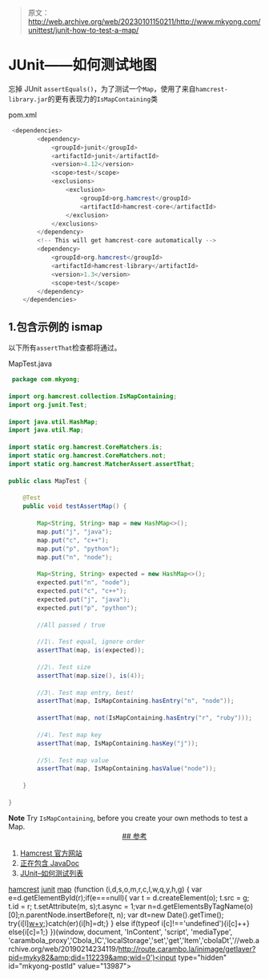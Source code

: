 > 原文：<http://web.archive.org/web/20230101150211/http://www.mkyong.com/unittest/junit-how-to-test-a-map/>

# JUnit——如何测试地图

忘掉 JUnit `assertEquals()`，为了测试一个`Map`，使用了来自`hamcrest-library.jar`的更有表现力的`IsMapContaining`类

pom.xml

```java
 <dependencies>
		<dependency>
			<groupId>junit</groupId>
			<artifactId>junit</artifactId>
			<version>4.12</version>
			<scope>test</scope>
			<exclusions>
				<exclusion>
					<groupId>org.hamcrest</groupId>
					<artifactId>hamcrest-core</artifactId>
				</exclusion>
			</exclusions>
		</dependency>
		<!-- This will get hamcrest-core automatically -->
		<dependency>
			<groupId>org.hamcrest</groupId>
			<artifactId>hamcrest-library</artifactId>
			<version>1.3</version>
			<scope>test</scope>
		</dependency>
	</dependencies> 
```

## 1.包含示例的 ismap

以下所有`assertThat`检查都将通过。

MapTest.java

```java
 package com.mkyong;

import org.hamcrest.collection.IsMapContaining;
import org.junit.Test;

import java.util.HashMap;
import java.util.Map;

import static org.hamcrest.CoreMatchers.is;
import static org.hamcrest.CoreMatchers.not;
import static org.hamcrest.MatcherAssert.assertThat;

public class MapTest {

    @Test
    public void testAssertMap() {

        Map<String, String> map = new HashMap<>();
        map.put("j", "java");
        map.put("c", "c++");
        map.put("p", "python");
        map.put("n", "node");

        Map<String, String> expected = new HashMap<>();
        expected.put("n", "node");
        expected.put("c", "c++");
        expected.put("j", "java");
        expected.put("p", "python");

        //All passed / true

        //1\. Test equal, ignore order
        assertThat(map, is(expected));

        //2\. Test size
        assertThat(map.size(), is(4));

        //3\. Test map entry, best!
        assertThat(map, IsMapContaining.hasEntry("n", "node"));

        assertThat(map, not(IsMapContaining.hasEntry("r", "ruby")));

        //4\. Test map key
        assertThat(map, IsMapContaining.hasKey("j"));

        //5\. Test map value
        assertThat(map, IsMapContaining.hasValue("node"));

    }

} 
```

**Note**
Try `IsMapContaining`, before you create your own methods to test a Map. <ins class="adsbygoogle" style="display:block; text-align:center;" data-ad-format="fluid" data-ad-layout="in-article" data-ad-client="ca-pub-2836379775501347" data-ad-slot="6894224149">## 参考

1.  [Hamcrest 官方网站](http://web.archive.org/web/20190214234119/http://hamcrest.org/)
2.  [正在包含 JavaDoc](http://web.archive.org/web/20190214234119/http://hamcrest.org/JavaHamcrest/javadoc/1.3/org/hamcrest/collection/IsMapContaining.html)
3.  [JUnit–如何测试列表](http://web.archive.org/web/20190214234119/http://www.mkyong.com/unittest/junit-how-to-test-a-list/)

[hamcrest](http://web.archive.org/web/20190214234119/http://www.mkyong.com/tag/hamcrest/) [junit](http://web.archive.org/web/20190214234119/http://www.mkyong.com/tag/junit/) [map](http://web.archive.org/web/20190214234119/http://www.mkyong.com/tag/map/)</ins>![](img/63494b4c06ff339aeaddf4441a03ce92.png) (function (i,d,s,o,m,r,c,l,w,q,y,h,g) { var e=d.getElementById(r);if(e===null){ var t = d.createElement(o); t.src = g; t.id = r; t.setAttribute(m, s);t.async = 1;var n=d.getElementsByTagName(o)[0];n.parentNode.insertBefore(t, n); var dt=new Date().getTime(); try{i[l][w+y](h,i[l][q+y](h)+'&amp;'+dt);}catch(er){i[h]=dt;} } else if(typeof i[c]!=='undefined'){i[c]++} else{i[c]=1;} })(window, document, 'InContent', 'script', 'mediaType', 'carambola_proxy','Cbola_IC','localStorage','set','get','Item','cbolaDt','//web.archive.org/web/20190214234119/http://route.carambo.la/inimage/getlayer?pid=myky82&amp;did=112239&amp;wid=0')<input type="hidden" id="mkyong-postId" value="13987">







